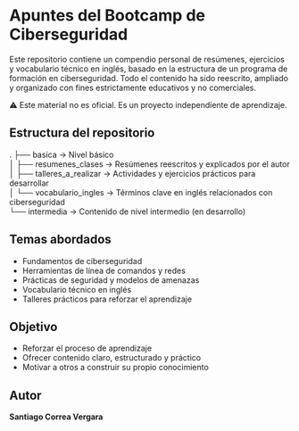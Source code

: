 # Apuntes del Bootcamp de Ciberseguridad

Este repositorio contiene un compendio personal de resúmenes, ejercicios y vocabulario técnico en inglés, basado en la estructura de un programa de formación en ciberseguridad. Todo el contenido ha sido reescrito, ampliado y organizado con fines estrictamente educativos y no comerciales.

⚠️ Este material no es oficial. Es un proyecto independiente de aprendizaje.

## Estructura del repositorio

.
├── basica                    → Nivel básico  
│   ├── resumenes_clases        → Resúmenes reescritos y explicados por el autor  
│   ├── talleres_a_realizar     → Actividades y ejercicios prácticos para desarrollar  
│   └── vocabulario_ingles      → Términos clave en inglés relacionados con ciberseguridad  
└── intermedia                → Contenido de nivel intermedio (en desarrollo)

## Temas abordados

- Fundamentos de ciberseguridad  
- Herramientas de línea de comandos y redes  
- Prácticas de seguridad y modelos de amenazas  
- Vocabulario técnico en inglés  
- Talleres prácticos para reforzar el aprendizaje

## Objetivo

- Reforzar el proceso de aprendizaje  
- Ofrecer contenido claro, estructurado y práctico  
- Motivar a otros a construir su propio conocimiento

## Autor

**Santiago Correa Vergara**  
